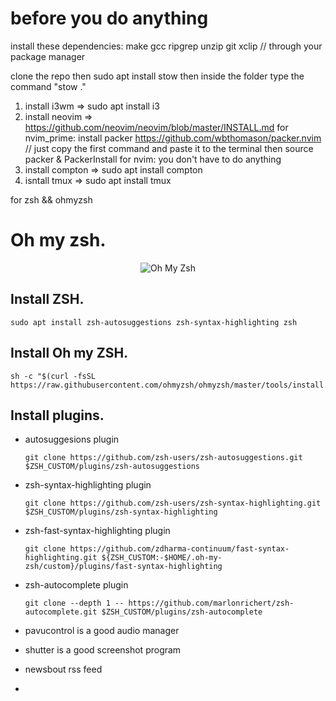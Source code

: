 # before you do anything
install these dependencies: make gcc ripgrep unzip git xclip  // through your package manager

clone the repo then sudo apt install stow then inside the folder type the command "stow ."

1. install i3wm => sudo apt install i3
2. install neovim => https://github.com/neovim/neovim/blob/master/INSTALL.md
for nvim_prime: 
install packer https://github.com/wbthomason/packer.nvim // just copy the first command and paste it to the terminal
then source packer & PackerInstall
for nvim:
you don't have to do anything
4. install compton => sudo apt install compton
5. isntall tmux => sudo apt install tmux

for zsh && ohmyzsh

# Oh my zsh.
<p align="center"><img src="https://s3.amazonaws.com/ohmyzsh/oh-my-zsh-logo.png" alt="Oh My Zsh"></p>

## Install ZSH.
```
sudo apt install zsh-autosuggestions zsh-syntax-highlighting zsh
```

## Install Oh my ZSH.
```
sh -c "$(curl -fsSL https://raw.githubusercontent.com/ohmyzsh/ohmyzsh/master/tools/install.sh)"
```

## Install plugins.
 - autosuggesions plugin
 
	`git clone https://github.com/zsh-users/zsh-autosuggestions.git $ZSH_CUSTOM/plugins/zsh-autosuggestions`
	
 - zsh-syntax-highlighting plugin
 
	`git clone https://github.com/zsh-users/zsh-syntax-highlighting.git $ZSH_CUSTOM/plugins/zsh-syntax-highlighting`
	
 - zsh-fast-syntax-highlighting plugin
 
	`git clone https://github.com/zdharma-continuum/fast-syntax-highlighting.git ${ZSH_CUSTOM:-$HOME/.oh-my-zsh/custom}/plugins/fast-syntax-highlighting`
	
 - zsh-autocomplete plugin
	
	`git clone --depth 1 -- https://github.com/marlonrichert/zsh-autocomplete.git $ZSH_CUSTOM/plugins/zsh-autocomplete`


- pavucontrol is a good audio manager
- shutter is a good screenshot program
- newsbout rss feed
- 
